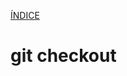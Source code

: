[ÍNDICE](https://github.com/JoseFerDel/Guia_Git_GitHub/blob/Zet_main/README.md)



# **git checkout**